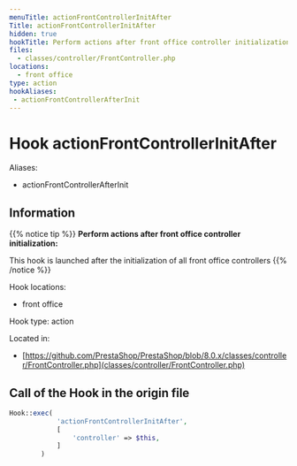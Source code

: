 ```yaml
---
menuTitle: actionFrontControllerInitAfter
Title: actionFrontControllerInitAfter
hidden: true
hookTitle: Perform actions after front office controller initialization
files:
  - classes/controller/FrontController.php
locations:
  - front office
type: action
hookAliases:
 - actionFrontControllerAfterInit
---
```


# Hook actionFrontControllerInitAfter

Aliases: 
 - actionFrontControllerAfterInit



## Information

{{% notice tip %}}
**Perform actions after front office controller initialization:** 

This hook is launched after the initialization of all front office controllers
{{% /notice %}}

Hook locations: 
  - front office

Hook type: action

Located in: 
  - [https://github.com/PrestaShop/PrestaShop/blob/8.0.x/classes/controller/FrontController.php](classes/controller/FrontController.php)

## Call of the Hook in the origin file

```php
Hook::exec(
            'actionFrontControllerInitAfter',
            [
                'controller' => $this,
            ]
        )
```